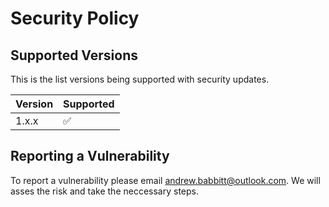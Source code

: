# Security Policy

## Supported Versions

This is the list versions being supported with security updates.

| Version | Supported          |
| ------- | ------------------ |
| 1.x.x   | :white_check_mark: |

## Reporting a Vulnerability

To report a vulnerability please email [andrew.babbitt@outlook.com](mailto:andrew.babbitt@outlook.com). We will asses the risk and take the neccessary steps.
